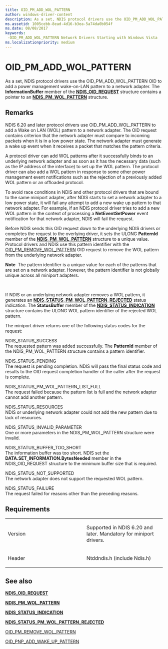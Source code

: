 ```yaml
---
title: OID_PM_ADD_WOL_PATTERN
author: windows-driver-content
description: As a set, NDIS protocol drivers use the OID_PM_ADD_WOL_PATTERN OID to add a power management wake-on-LAN pattern to a network adapter. The InformationBuffer member of the NDIS_OID_REQUEST structure contains a pointer to an NDIS_PM_WOL_PATTERN structure.
ms.assetid: 1005cebb-8ead-4d16-b3ea-5a74da0b054f
ms.date: 08/08/2017
keywords: 
 -OID_PM_ADD_WOL_PATTERN Network Drivers Starting with Windows Vista
ms.localizationpriority: medium
---
```


# OID\_PM\_ADD\_WOL\_PATTERN


As a set, NDIS protocol drivers use the OID\_PM\_ADD\_WOL\_PATTERN OID to add a power management wake-on-LAN pattern to a network adapter. The **InformationBuffer** member of the [**NDIS\_OID\_REQUEST**](https://msdn.microsoft.com/library/windows/hardware/ff566710) structure contains a pointer to an [**NDIS\_PM\_WOL\_PATTERN**](https://msdn.microsoft.com/library/windows/hardware/ff566768) structure.

Remarks
-------

NDIS 6.20 and later protocol drivers use OID\_PM\_ADD\_WOL\_PATTERN to add a Wake on LAN (WOL) pattern to a network adapter. The OID request contains criterion that the network adapter must compare to incoming packets when it is in a low power state. The network adapter must generate a wake up event when it receives a packet that matches the pattern criteria.

A protocol driver can add WOL patterns after it successfully binds to an underlying network adapter and as soon as it has the necessary data (such as the IP address of the interface) to set up the WOL pattern. The protocol driver can also add a WOL pattern in response to some other power management event notifications such as the rejection of a previously added WOL pattern or an offloaded protocol.

To avoid race conditions in NDIS and other protocol drivers that are bound to the same miniport adapter, after NDIS starts to set a network adapter to a low power state, it will fail any attempt to add a new wake up pattern to that network adapter. For example, if an NDIS protocol driver tries to add a new WOL pattern in the context of processing a **NetEventSetPower** event notification for that network adapter, NDIS will fail the request.

Before NDIS sends this OID request down to the underlying NDIS drivers or completes the request to the overlying driver, it sets the ULONG **PatternId** member of the [**NDIS\_PM\_WOL\_PATTERN**](https://msdn.microsoft.com/library/windows/hardware/ff566768) structure to a unique value. Protocol drivers and NDIS use this pattern identifier with the [OID\_PM\_REMOVE\_WOL\_PATTERN](oid-pm-remove-wol-pattern.md) OID request to remove the WOL pattern from the underlying network adapter.

**Note**  The pattern identifier is a unique value for each of the patterns that are set on a network adapter. However, the pattern identifier is not globally unique across all miniport adapters.

 

If NDIS or an underlying network adapter removes a WOL pattern, it generates an [**NDIS\_STATUS\_PM\_WOL\_PATTERN\_REJECTED**](https://msdn.microsoft.com/library/windows/hardware/ff567414) status indication. The **StatusBuffer** member of the [**NDIS\_STATUS\_INDICATION**](https://msdn.microsoft.com/library/windows/hardware/ff567373) structure contains the ULONG WOL pattern identifier of the rejected WOL pattern.

The miniport driver returns one of the following status codes for the request:

<a href="" id="ndis-status-success"></a>NDIS\_STATUS\_SUCCESS  
The requested pattern was added successfully. The **PatternId** member of the NDIS\_PM\_WOL\_PATTERN structure contains a pattern identifier.

<a href="" id="ndis-status-pending"></a>NDIS\_STATUS\_PENDING  
The request is pending completion. NDIS will pass the final status code and results to the OID request completion handler of the caller after the request is complete.

<a href="" id="ndis-status-pm-wol-pattern-list-full"></a>NDIS\_STATUS\_PM\_WOL\_PATTERN\_LIST\_FULL  
The request failed because the pattern list is full and the network adapter cannot add another pattern.

<a href="" id="ndis-status-resources"></a>NDIS\_STATUS\_RESOURCES  
NDIS or underlying network adapter could not add the new pattern due to lack of resources.

<a href="" id="ndis-status-invalid-parameter"></a>NDIS\_STATUS\_INVALID\_PARAMETER  
One or more parameters in the NDIS\_PM\_WOL\_PATTERN structure were invalid.

<a href="" id="ndis-status-buffer-too-short"></a>NDIS\_STATUS\_BUFFER\_TOO\_SHORT  
The information buffer was too short. NDIS set the **DATA.SET\_INFORMATION.BytesNeeded** member in the NDIS\_OID\_REQUEST structure to the minimum buffer size that is required.

<a href="" id="ndis-status-not-supported"></a>NDIS\_STATUS\_NOT\_SUPPORTED  
The network adapter does not support the requested WOL pattern.

<a href="" id="ndis-status-failure"></a>NDIS\_STATUS\_FAILURE  
The request failed for reasons other than the preceding reasons.

Requirements
------------

<table>
<colgroup>
<col width="50%" />
<col width="50%" />
</colgroup>
<tbody>
<tr class="odd">
<td><p>Version</p></td>
<td><p>Supported in NDIS 6.20 and later. Mandatory for miniport drivers.</p></td>
</tr>
<tr class="even">
<td><p>Header</p></td>
<td>Ntddndis.h (include Ndis.h)</td>
</tr>
</tbody>
</table>

## See also


[**NDIS\_OID\_REQUEST**](https://msdn.microsoft.com/library/windows/hardware/ff566710)

[**NDIS\_PM\_WOL\_PATTERN**](https://msdn.microsoft.com/library/windows/hardware/ff566768)

[**NDIS\_STATUS\_INDICATION**](https://msdn.microsoft.com/library/windows/hardware/ff567373)

[**NDIS\_STATUS\_PM\_WOL\_PATTERN\_REJECTED**](https://msdn.microsoft.com/library/windows/hardware/ff567414)

[OID\_PM\_REMOVE\_WOL\_PATTERN](oid-pm-remove-wol-pattern.md)

[OID\_PNP\_ADD\_WAKE\_UP\_PATTERN](oid-pnp-add-wake-up-pattern.md)

 

 




